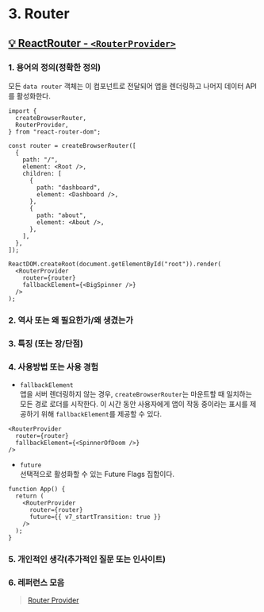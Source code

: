 # 3. Router

## [💡 ReactRouter - `<RouterProvider>`](https://reactrouter.com/en/main/routers/router-provider)

### 1. 용어의 정의(정확한 정의)

모든 `data router` 객체는 이 컴포넌트로 전달되어 앱을 렌더링하고 나머지 데이터 API를 활성화한다.

```tsx
import {
  createBrowserRouter,
  RouterProvider,
} from "react-router-dom";

const router = createBrowserRouter([
  {
    path: "/",
    element: <Root />,
    children: [
      {
        path: "dashboard",
        element: <Dashboard />,
      },
      {
        path: "about",
        element: <About />,
      },
    ],
  },
]);

ReactDOM.createRoot(document.getElementById("root")).render(
  <RouterProvider
    router={router}
    fallbackElement={<BigSpinner />}
  />
);
```

### 2. 역사 또는 왜 필요한가/왜 생겼는가

### 3. 특징 (또는 장/단점)

### 4. 사용방법 또는 사용 경험

- `fallbackElement`  
앱을 서버 렌더링하지 않는 경우, `createBrowserRouter`는 마운트할 때 일치하는 모든 경로 로더를 시작한다. 이 시간 동안 사용자에게 앱이 작동 중이라는 표시를 제공하기 위해 `fallbackElement`를 제공할 수 있다.

```tsx
<RouterProvider
  router={router}
  fallbackElement={<SpinnerOfDoom />}
/>
```

- `future`  
선택적으로 활성화할 수 있는 Future Flags 집합이다.

```tsx
function App() { 
  return (
    <RouterProvider
      router={router}
      future={{ v7_startTransition: true }}
    />
  );
}
```

### 5. 개인적인 생각(추가적인 질문 또는 인사이트)

### 6. 레퍼런스 모음

> [Router Provider](https://reactrouter.com/en/main/routers/router-provider)
